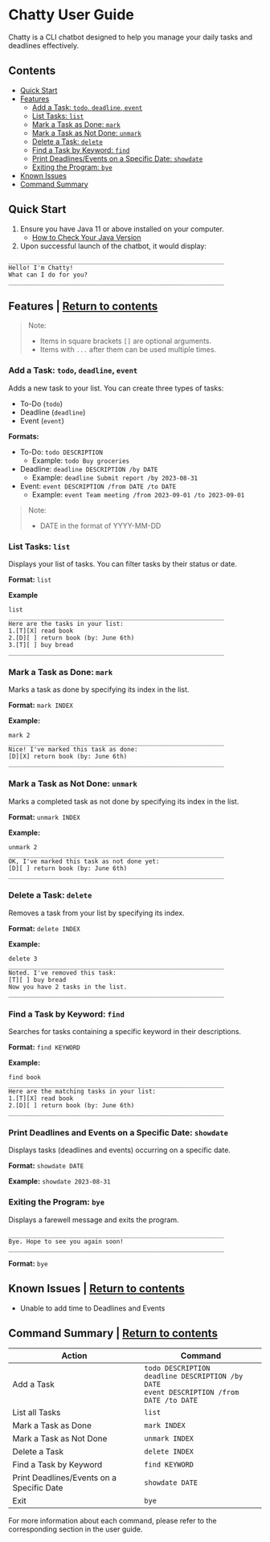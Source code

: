 # Chatty User Guide

Chatty is a CLI chatbot designed to help you manage your daily tasks and deadlines effectively.

## Contents
* [Quick Start](#quick-start)
* [Features](#features)
    * [Add a Task: `todo`, `deadline`, `event`](#add-a-task-todo-deadline-event)
    * [List Tasks: `list`](#list-tasks-list)
    * [Mark a Task as Done: `mark`](#mark-a-task-as-done-mark)
    * [Mark a Task as Not Done: `unmark`](#mark-a-task-as-not-done-unmark)
    * [Delete a Task: `delete`](#delete-a-task-delete)
    * [Find a Task by Keyword: `find`](#find-a-task-by-keyword-find)
    * [Print Deadlines/Events on a Specific Date: `showdate`](#print-deadlines-and-events-on-a-specific-date-showdate)
    * [Exiting the Program: `bye`](#exiting-the-program-bye)
* [Known Issues](#known-issues)
* [Command Summary](#command-summary)

## Quick Start
1. Ensure you have Java 11 or above installed on your computer.
   - [How to Check Your Java Version](https://www.java.com/en/download/help/version_manual.html)
2. Upon successful launch of the chatbot, it would display:
```
____________________________________________________________
Hello! I'm Chatty!
What can I do for you?
____________________________________________________________
```

## Features | [Return to contents](#Contents)
> Note:
> - Items in square brackets `[]` are optional arguments.
> - Items with `...` after them can be used multiple times.

### Add a Task: `todo`, `deadline`, `event`
Adds a new task to your list. You can create three types of tasks:
- To-Do (`todo`)
- Deadline (`deadline`)
- Event (`event`)

**Formats:**
- To-Do: `todo DESCRIPTION`
   - Example: `todo Buy groceries`
- Deadline: `deadline DESCRIPTION /by DATE`
   - Example: `deadline Submit report /by 2023-08-31`
- Event: `event DESCRIPTION /from DATE /to DATE`
   - Example: `event Team meeting /from 2023-09-01 /to 2023-09-01`

> Note:
> - DATE in the format of YYYY-MM-DD

### List Tasks: `list`
Displays your list of tasks. You can filter tasks by their status or date.

**Format:** `list`

**Example**
```
list
____________________________________________________________
Here are the tasks in your list:
1.[T][X] read book
2.[D][ ] return book (by: June 6th)
3.[T][ ] buy bread
____________________________________________________________
```

### Mark a Task as Done: `mark`
Marks a task as done by specifying its index in the list.

**Format:** `mark INDEX`

**Example:** 
```
mark 2
____________________________________________________________
Nice! I've marked this task as done:
[D][X] return book (by: June 6th)
____________________________________________________________
```

### Mark a Task as Not Done: `unmark`
Marks a completed task as not done by specifying its index in the list.

**Format:** `unmark INDEX`

**Example:** 
```
unmark 2
____________________________________________________________
OK, I've marked this task as not done yet:
[D][ ] return book (by: June 6th)
____________________________________________________________
```

### Delete a Task: `delete`
Removes a task from your list by specifying its index.

**Format:** `delete INDEX`

**Example:**
```
delete 3
____________________________________________________________
Noted. I've removed this task:
[T][ ] buy bread
Now you have 2 tasks in the list.
____________________________________________________________
```

### Find a Task by Keyword: `find`
Searches for tasks containing a specific keyword in their descriptions.

**Format:** `find KEYWORD`

**Example:**
```
find book
____________________________________________________________
Here are the matching tasks in your list:
1.[T][X] read book
2.[D][ ] return book (by: June 6th)
____________________________________________________________
```

### Print Deadlines and Events on a Specific Date: `showdate`
Displays tasks (deadlines and events) occurring on a specific date.

**Format:** `showdate DATE`

**Example:** `showdate 2023-08-31`

### Exiting the Program: `bye`
Displays a farewell message and exits the program.
```
____________________________________________________________
Bye. Hope to see you again soon!
____________________________________________________________
```

**Format:** `bye`

## Known Issues | [Return to contents](#Contents)
* Unable to add time to Deadlines and Events

## Command Summary | [Return to contents](#Contents)

| Action                      | Command                |
| ----------------------------| -----------------------|
| Add a Task                  | `todo DESCRIPTION`<br>`deadline DESCRIPTION /by DATE `<br>`event DESCRIPTION /from DATE /to DATE` |
| List all Tasks                  | `list` |
| Mark a Task as Done         | `mark INDEX` |
| Mark a Task as Not Done     | `unmark INDEX` |
| Delete a Task               | `delete INDEX` |
| Find a Task by Keyword      | `find KEYWORD` |
| Print Deadlines/Events on a Specific Date | `showdate DATE` |
| Exit                        | `bye` |

For more information about each command, please refer to the corresponding section in the user guide.